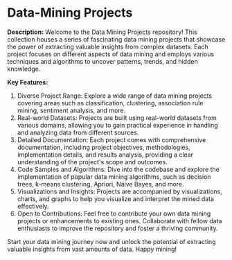 # Data-Mining Projects

**Description:**
Welcome to the Data Mining Projects repository! This collection houses a series of fascinating data mining projects that showcase the power of extracting valuable insights from complex datasets. Each project focuses on different aspects of data mining and employs various techniques and algorithms to uncover patterns, trends, and hidden knowledge.

**Key Features:**
1. Diverse Project Range: Explore a wide range of data mining projects covering areas such as classification, clustering, association rule mining, sentiment analysis, and more.
2. Real-world Datasets: Projects are built using real-world datasets from various domains, allowing you to gain practical experience in handling and analyzing data from different sources.
3. Detailed Documentation: Each project comes with comprehensive documentation, including project objectives, methodologies, implementation details, and results analysis, providing a clear understanding of the project's scope and outcomes.
4. Code Samples and Algorithms: Dive into the codebase and explore the implementation of popular data mining algorithms, such as decision trees, k-means clustering, Apriori, Naive Bayes, and more.
5. Visualizations and Insights: Projects are accompanied by visualizations, charts, and graphs to help you visualize and interpret the mined data effectively.
6. Open to Contributions: Feel free to contribute your own data mining projects or enhancements to existing ones. Collaborate with fellow data enthusiasts to improve the repository and foster a thriving community.

Start your data mining journey now and unlock the potential of extracting valuable insights from vast amounts of data. Happy mining!
